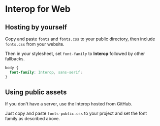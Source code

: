 # Interop for Web

## Hosting by yourself

Copy and paste `fonts` and `fonts.css` to your public directory, then include `fonts.css` from your website.

Then in your stylesheet, set `font-family` to **Interop** followed by other fallbacks.

```css
body {
  font-family: Interop, sans-serif;
}
```

## Using public assets

If you don't have a server, use the Interop hosted from GitHub.

Just copy and paste `fonts-public.css` to your project and set the font family as described above.
